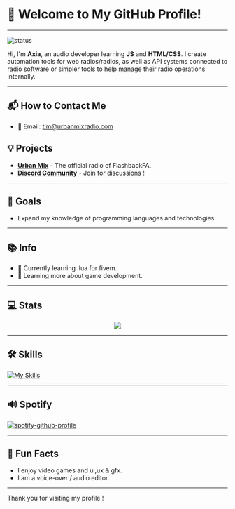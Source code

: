 # 👋 Welcome to My GitHub Profile!

---

![status](https://img.shields.io/badge/status-up-brightgreen)

Hi, I'm **Axia**, an audio developer learning **JS** and **HTML/CSS**. I create automation tools for web radios/radios, as well as API systems connected to radio software or simpler tools to help manage their radio operations internally.

---
## 📬 How to Contact Me

- 📧 Email: [tim@urbanmixradio.com](mailto:tim@urbanmixradio.com)

## 💡 Projects

- [**Urban Mix**](https://discord.gg/Zc7sErVSph) - The official radio of FlashbackFA.
- [**Discord Community**](https://discord.gg/z4phSkEzTf) - Join for discussions !

---

## 🎯 Goals

- Expand my knowledge of programming languages and technologies.

---

## 📚 Info

- 🔭 Currently learning .lua for fivem.
- 🌱 Learning more about game development.

---

## 💻 Stats

<p align="center">
<a href="https://github.com/anuraghazra/github-readme-stats"> 
    <img src="https://github-readme-stats.vercel.app/api?username=dermotamx&&show_icons=true&theme=radical"/>
</a>
</p>

---

## 🛠️ Skills

[![My Skills](https://skillicons.dev/icons?i=html,css,figma,js,ps,ae,au,discordjs)](https://skillicons.dev)

---

## 🔊 Spotify

[![spotify-github-profile](https://spotify-github-profile.kittinanx.com/api/view?uid=317gca7wk6gvpoqdwktppf6dxaaq&cover_image=true&theme=default&show_offline=false&background_color=121212&interchange=false&bar_color_cover=false)](https://github.com/kittinan/spotify-github-profile)

---

## 🎉 Fun Facts

- I enjoy video games and ui,ux & gfx.
- I am a voice-over / audio editor.

---

Thank you for visiting my profile !
